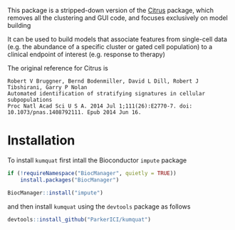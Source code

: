 This package is a stripped-down version of the [Citrus](https://github.com/nolanlab/citrus) package, which removes all the clustering and GUI code, and focuses exclusively on model building

It can be used to build models that associate features from single-cell data (e.g. the abundance of a specific cluster or gated cell population) to a clinical endpoint of interest (e.g. response to therapy)

The original reference for Citrus is

```
Robert V Bruggner, Bernd Bodenmiller, David L Dill, Robert J Tibshirani, Garry P Nolan
Automated identification of stratifying signatures in cellular subpopulations
Proc Natl Acad Sci U S A. 2014 Jul 1;111(26):E2770-7. doi: 10.1073/pnas.1408792111. Epub 2014 Jun 16.
```



# Installation

To install `kumquat` first intall the Bioconductor `impute` package

```R
if (!requireNamespace("BiocManager", quietly = TRUE))
    install.packages("BiocManager")

BiocManager::install("impute")
```

and then install `kumquat` using the `devtools` package as follows

```R
devtools::install_github("ParkerICI/kumquat")
```





